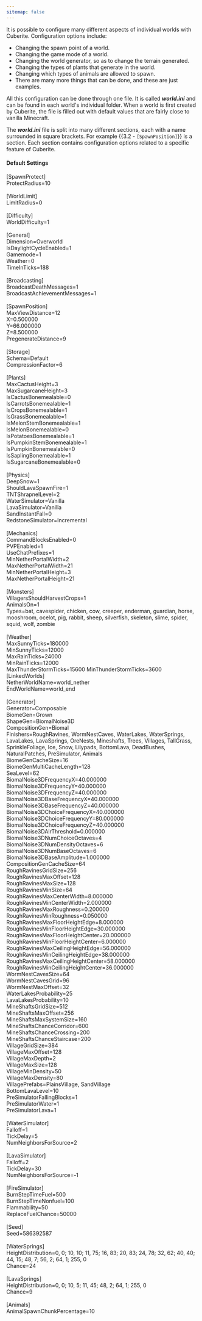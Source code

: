 ```yaml
---
sitemap: false
---
```

It is possible to configure many different aspects of individual worlds with Cuberite. Configuration options include:

- Changing the spawn point of a world.
- Changing the game mode of a world.
- Changing the world generator, so as to change the terrain generated.
- Changing the types of plants that generate in the world.
- Changing which types of animals are allowed to spawn.
- There are many more things that can be done, and these are just examples.

All this configuration can be done through one file. It is called ***world.ini*** and can be found in each world's individual folder. When a world is first created by Cuberite, the file is filled out with default values that are fairly close to vanilla Minecraft.

The ***world.ini*** file is split into many different sections, each with a name surrounded in square brackets. For example {{3.2 - <code>[SpawnPosition]</code>}} is a section. Each section contains configuration options related to a specific feature of Cuberite.

#### Default Settings

<div class="code-box">
[SpawnProtect]<br/>
ProtectRadius=10<br/>
<br/>
[WorldLimit]<br/>
LimitRadius=0<br/>
<br/>
[Difficulty]<br/>
WorldDifficulty=1<br/>
<br/>
[General]<br/>
Dimension=Overworld<br/>
IsDaylightCycleEnabled=1<br/>
Gamemode=1<br/>
Weather=0<br/>
TimeInTicks=188<br/>
<br/>
[Broadcasting]<br/>
BroadcastDeathMessages=1<br/>
BroadcastAchievementMessages=1<br/>
<br/>
[SpawnPosition]<br/>
MaxViewDistance=12<br/>
X=0.500000<br/>
Y=66.000000<br/>
Z=8.500000<br/>
PregenerateDistance=9<br/>
<br/>
[Storage]<br/>
Schema=Default<br/>
CompressionFactor=6<br/>
<br/>
[Plants]<br/>
MaxCactusHeight=3<br/>
MaxSugarcaneHeight=3<br/>
IsCactusBonemealable=0<br/>
IsCarrotsBonemealable=1<br/>
IsCropsBonemealable=1<br/>
IsGrassBonemealable=1<br/>
IsMelonStemBonemealable=1<br/>
IsMelonBonemealable=0<br/>
IsPotatoesBonemealable=1<br/>
IsPumpkinStemBonemealable=1<br/>
IsPumpkinBonemealable=0<br/>
IsSaplingBonemealable=1<br/>
IsSugarcaneBonemealable=0<br/>
<br/>
[Physics]<br/>
DeepSnow=1<br/>
ShouldLavaSpawnFire=1<br/>
TNTShrapnelLevel=2<br/>
WaterSimulator=Vanilla<br/>
LavaSimulator=Vanilla<br/>
SandInstantFall=0<br/>
RedstoneSimulator=Incremental<br/>
<br/>
[Mechanics]<br/>
CommandBlocksEnabled=0<br/>
PVPEnabled=1<br/>
UseChatPrefixes=1<br/>
MinNetherPortalWidth=2<br/>
MaxNetherPortalWidth=21<br/>
MinNetherPortalHeight=3<br/>
MaxNetherPortalHeight=21<br/>
<br/>
[Monsters]<br/>
VillagersShouldHarvestCrops=1<br/>
AnimalsOn=1<br/>
Types=bat, cavespider, chicken, cow, creeper, enderman, guardian, horse, mooshroom, ocelot, pig, rabbit, sheep, silverfish, skeleton, slime, spider, squid, wolf, zombie<br/>
<br/>
[Weather]<br/>
MaxSunnyTicks=180000<br/>
MinSunnyTicks=12000<br/>
MaxRainTicks=24000<br/>
MinRainTicks=12000<br/>
MaxThunderStormTicks=15600
MinThunderStormTicks=3600
<br/>
[LinkedWorlds]<br/>
NetherWorldName=world_nether<br/>
EndWorldName=world_end<br/>
<br/>
[Generator]<br/>
Generator=Composable<br/>
BiomeGen=Grown<br/>
ShapeGen=BiomalNoise3D<br/>
CompositionGen=Biomal<br/>
Finishers=RoughRavines, WormNestCaves, WaterLakes, WaterSprings, LavaLakes, LavaSprings, OreNests, Mineshafts, Trees, Villages, TallGrass, SprinkleFoliage, Ice, Snow, Lilypads, BottomLava, DeadBushes, NaturalPatches, PreSimulator, Animals<br/>
BiomeGenCacheSize=16<br/>
BiomeGenMultiCacheLength=128<br/>
SeaLevel=62<br/>
BiomalNoise3DFrequencyX=40.000000<br/>
BiomalNoise3DFrequencyY=40.000000<br/>
BiomalNoise3DFrequencyZ=40.000000<br/>
BiomalNoise3DBaseFrequencyX=40.000000<br/>
BiomalNoise3DBaseFrequencyZ=40.000000<br/>
BiomalNoise3DChoiceFrequencyX=40.000000<br/>
BiomalNoise3DChoiceFrequencyY=80.000000<br/>
BiomalNoise3DChoiceFrequencyZ=40.000000<br/>
BiomalNoise3DAirThreshold=0.000000<br/>
BiomalNoise3DNumChoiceOctaves=4<br/>
BiomalNoise3DNumDensityOctaves=6<br/>
BiomalNoise3DNumBaseOctaves=6<br/>
BiomalNoise3DBaseAmplitude=1.000000<br/>
CompositionGenCacheSize=64<br/>
RoughRavinesGridSize=256<br/>
RoughRavinesMaxOffset=128<br/>
RoughRavinesMaxSize=128<br/>
RoughRavinesMinSize=64<br/>
RoughRavinesMaxCenterWidth=8.000000<br/>
RoughRavinesMinCenterWidth=2.000000<br/>
RoughRavinesMaxRoughness=0.200000<br/>
RoughRavinesMinRoughness=0.050000<br/>
RoughRavinesMaxFloorHeightEdge=8.000000<br/>
RoughRavinesMinFloorHeightEdge=30.000000<br/>
RoughRavinesMaxFloorHeightCenter=20.000000<br/>
RoughRavinesMinFloorHeightCenter=6.000000<br/>
RoughRavinesMaxCeilingHeightEdge=56.000000<br/>
RoughRavinesMinCeilingHeightEdge=38.000000<br/>
RoughRavinesMaxCeilingHeightCenter=58.000000<br/>
RoughRavinesMinCeilingHeightCenter=36.000000<br/>
WormNestCavesSize=64<br/>
WormNestCavesGrid=96<br/>
WormNestMaxOffset=32<br/>
WaterLakesProbability=25<br/>
LavaLakesProbability=10<br/>
MineShaftsGridSize=512<br/>
MineShaftsMaxOffset=256<br/>
MineShaftsMaxSystemSize=160<br/>
MineShaftsChanceCorridor=600<br/>
MineShaftsChanceCrossing=200<br/>
MineShaftsChanceStaircase=200<br/>
VillageGridSize=384<br/>
VillageMaxOffset=128<br/>
VillageMaxDepth=2<br/>
VillageMaxSize=128<br/>
VillageMinDensity=50<br/>
VillageMaxDensity=80<br/>
VillagePrefabs=PlainsVillage, SandVillage<br/>
BottomLavaLevel=10<br/>
PreSimulatorFallingBlocks=1<br/>
PreSimulatorWater=1<br/>
PreSimulatorLava=1<br/>
<br/>
[WaterSimulator]<br/>
Falloff=1<br/>
TickDelay=5<br/>
NumNeighborsForSource=2<br/>
<br/>
[LavaSimulator]<br/>
Falloff=2<br/>
TickDelay=30<br/>
NumNeighborsForSource=-1<br/>
<br/>
[FireSimulator]<br/>
BurnStepTimeFuel=500<br/>
BurnStepTimeNonfuel=100<br/>
Flammability=50<br/>
ReplaceFuelChance=50000<br/>
<br/>
[Seed]<br/>
Seed=586392587<br/>
<br/>
[WaterSprings]<br/>
HeightDistribution=0, 0; 10, 10; 11, 75; 16, 83; 20, 83; 24, 78; 32, 62; 40, 40; 44, 15; 48, 7; 56, 2; 64, 1; 255, 0<br/>
Chance=24<br/>
<br/>
[LavaSprings]<br/>
HeightDistribution=0, 0; 10, 5; 11, 45; 48, 2; 64, 1; 255, 0<br/>
Chance=9<br/>
<br/>
[Animals]<br/>
AnimalSpawnChunkPercentage=10
</div>
